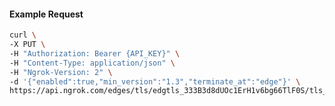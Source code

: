<!-- Code generated for API Clients. DO NOT EDIT. -->

#### Example Request

```bash
curl \
-X PUT \
-H "Authorization: Bearer {API_KEY}" \
-H "Content-Type: application/json" \
-H "Ngrok-Version: 2" \
-d '{"enabled":true,"min_version":"1.3","terminate_at":"edge"}' \
https://api.ngrok.com/edges/tls/edgtls_333B3d8dUOc1ErH1v6bg66TlF0S/tls_termination
```
